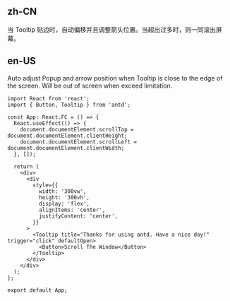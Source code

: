 ## zh-CN

当 Tooltip 贴边时，自动偏移并且调整箭头位置。当超出过多时，则一同滚出屏幕。

## en-US

Auto adjust Popup and arrow position when Tooltip is close to the edge of the screen. Will be out of screen when exceed limitation.
```tsx
import React from 'react';
import { Button, Tooltip } from 'antd';

const App: React.FC = () => {
  React.useEffect(() => {
    document.documentElement.scrollTop = document.documentElement.clientHeight;
    document.documentElement.scrollLeft = document.documentElement.clientWidth;
  }, []);

  return (
    <div>
      <div
        style={{
          width: '300vw',
          height: '300vh',
          display: 'flex',
          alignItems: 'center',
          justifyContent: 'center',
        }}
      >
        <Tooltip title="Thanks for using antd. Have a nice day!" trigger="click" defaultOpen>
          <Button>Scroll The Window</Button>
        </Tooltip>
      </div>
    </div>
  );
};

export default App;
```

